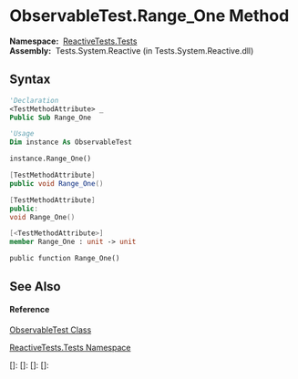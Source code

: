 # ObservableTest.Range\_One Method

**Namespace:**  [ReactiveTests.Tests](ReactiveTests.Tests\ReactiveTests.Tests.md)  
**Assembly:**  Tests.System.Reactive (in Tests.System.Reactive.dll)

## Syntax

```vb
'Declaration
<TestMethodAttribute> _
Public Sub Range_One
```

```vb
'Usage
Dim instance As ObservableTest

instance.Range_One()
```

```csharp
[TestMethodAttribute]
public void Range_One()
```

```c++
[TestMethodAttribute]
public:
void Range_One()
```

```fsharp
[<TestMethodAttribute>]
member Range_One : unit -> unit 
```

```jscript
public function Range_One()
```

## See Also

#### Reference

[ObservableTest Class](ObservableTest\ObservableTest.md)

[ReactiveTests.Tests Namespace](ReactiveTests.Tests\ReactiveTests.Tests.md)

[]: 
[]: 
[]: 
[]: 